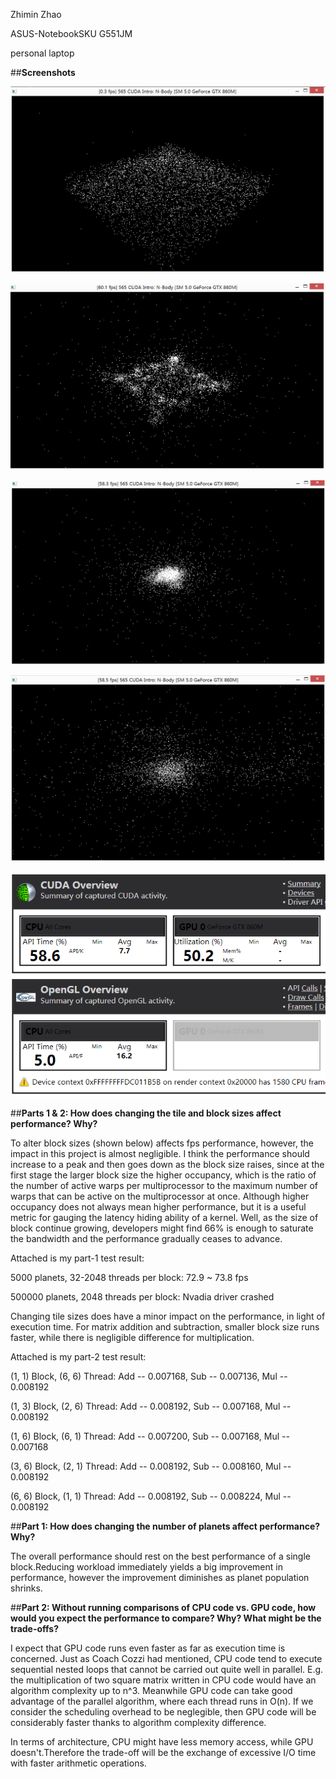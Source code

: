 Zhimin Zhao

ASUS-NotebookSKU G551JM

personal laptop

##**Screenshots**

![part 1-1](images/1.PNG)

![part 1-2](images/2.PNG)

![part 1-3](images/3.PNG)

![part 1-4](images/4.PNG)

![performance analysis](images/5.PNG)

##**Parts 1 & 2: How does changing the tile and block sizes affect performance? Why?**

To alter block sizes (shown below) affects fps performance, however, the impact in this project is almost negligible. I think the performance should increase to a peak and then goes down as the block size raises, since at the first stage the larger block size the higher occupancy, which is the ratio of the number of active warps per multiprocessor to the maximum number of warps that can be active on the multiprocessor at once. Although higher occupancy does not always mean higher performance, but it is a useful metric for gauging the latency hiding ability of a kernel. Well, as the size of block continue growing, developers might find 66% is enough to saturate the bandwidth and the performance gradually ceases to advance. 


Attached is my part-1 test result:

5000 planets, 32-2048 threads per block: 72.9 ~ 73.8 fps

500000 planets, 2048 threads per block: Nvadia driver crashed


Changing tile sizes does have a minor impact on the performance, in light of execution time. For matrix addition and subtraction, smaller block size runs faster, while there is negligible difference for multiplication.

Attached is my part-2 test result:

(1, 1) Block, (6, 6) Thread: Add -- 0.007168, Sub -- 0.007136, Mul -- 0.008192

(1, 3) Block, (2, 6) Thread: Add -- 0.008192, Sub -- 0.007168, Mul -- 0.008192

(1, 6) Block, (6, 1) Thread: Add -- 0.007200, Sub -- 0.007168, Mul -- 0.007168

(3, 6) Block, (2, 1) Thread: Add -- 0.008192, Sub -- 0.008160, Mul -- 0.008192

(6, 6) Block, (1, 1) Thread: Add -- 0.008192, Sub -- 0.008224, Mul -- 0.008192



##**Part 1: How does changing the number of planets affect performance? Why?**

The overall performance should rest on the best performance of a single block.Reducing workload immediately yields a big improvement in performance, however the improvement diminishes as planet population shrinks.



##**Part 2: Without running comparisons of CPU code vs. GPU code, how would you expect the performance to compare? Why? What might be the trade-offs?**

I expect that GPU code runs even faster as far as execution time is concerned. Just as Coach Cozzi had mentioned, CPU code tend to execute sequential nested loops that cannot be carried out quite well in parallel. E.g. the multiplication of two square matrix written in CPU code would have an algorithm complexity up to n^3. Meanwhile GPU code can take good advantage of the parallel algorithm, where each thread runs in O(n). If we consider the scheduling overhead to be neglegible, then GPU code will be considerably faster thanks to algorithm complexity difference.

In terms of architecture, CPU might have less memory access, while GPU doesn't.Therefore the trade-off will be the exchange of excessive I/O time with faster arithmetic operations.
